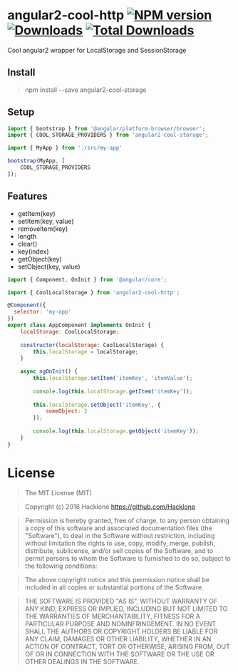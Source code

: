 [npm-url]: https://npmjs.org/package/angular2-cool-storage
[npm-image]: https://img.shields.io/npm/v/angular2-cool-storage.svg
[downloads-image]: https://img.shields.io/npm/dm/angular2-cool-storage.svg
[total-downloads-image]: https://img.shields.io/npm/dt/angular2-cool-storage.svg

# angular2-cool-http [![NPM version][npm-image]][npm-url] [![Downloads][downloads-image]][npm-url]  [![Total Downloads][total-downloads-image]][npm-url]
Cool angular2 wrapper for LocalStorage and SessionStorage

## Install 
> npm install --save angular2-cool-storage

## Setup
```javascript
import { bootstrap } from '@angular/platform-browser/browser';
import { COOL_STORAGE_PROVIDERS } from 'angular2-cool-storage';

import { MyApp } from './src/my-app'

bootstrap(MyApp, [
    COOL_STORAGE_PROVIDERS
]);
```

## Features
- getItem(key)
- setItem(key, value)
- removeItem(key)
- length
- clear()
- key(index)
- getObject(key)
- setObject(key, value)

```javascript
import { Component, OnInit } from '@angular/core';

import { CoolLocalStorage } from 'angular2-cool-http';

@Component({
  selector: 'my-app'
})
export class AppComponent implements OnInit { 
    localStorage: CoolLocalStorage;
    
    constructor(localStorage: CoolLocalStorage) {
        this.localStorage = localStorage;   
    }
    
    async ngOnInit() {
        this.localStorage.setItem('itemKey', 'itemValue');
        
        console.log(this.localStorage.getItem('itemKey'));
        
        this.localStorage.setObject('itemKey', {
            someObject: 3
        });
        
        console.log(this.localStorage.getObject('itemKey'));
    }
}
```

# License
> The MIT License (MIT)

> Copyright (c) 2016 Hacklone
> https://github.com/Hacklone

> Permission is hereby granted, free of charge, to any person obtaining a copy
> of this software and associated documentation files (the "Software"), to deal
> in the Software without restriction, including without limitation the rights
> to use, copy, modify, merge, publish, distribute, sublicense, and/or sell
> copies of the Software, and to permit persons to whom the Software is
> furnished to do so, subject to the following conditions:

> The above copyright notice and this permission notice shall be included in all
> copies or substantial portions of the Software.

> THE SOFTWARE IS PROVIDED "AS IS", WITHOUT WARRANTY OF ANY KIND, EXPRESS OR
> IMPLIED, INCLUDING BUT NOT LIMITED TO THE WARRANTIES OF MERCHANTABILITY,
> FITNESS FOR A PARTICULAR PURPOSE AND NONINFRINGEMENT. IN NO EVENT SHALL THE
> AUTHORS OR COPYRIGHT HOLDERS BE LIABLE FOR ANY CLAIM, DAMAGES OR OTHER
> LIABILITY, WHETHER IN AN ACTION OF CONTRACT, TORT OR OTHERWISE, ARISING FROM,
> OUT OF OR IN CONNECTION WITH THE SOFTWARE OR THE USE OR OTHER DEALINGS IN THE
> SOFTWARE.